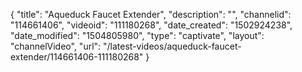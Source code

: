 {
    "title": "Aqueduck Faucet Extender",
    "description": "",
    "channelid": "114661406",
    "videoid": "111180268",
    "date_created": "1502924238",
    "date_modified": "1504805980",
    "type": "captivate",
    "layout": "channelVideo",
    "url": "\/latest-videos\/aqueduck-faucet-extender\/114661406-111180268"
}